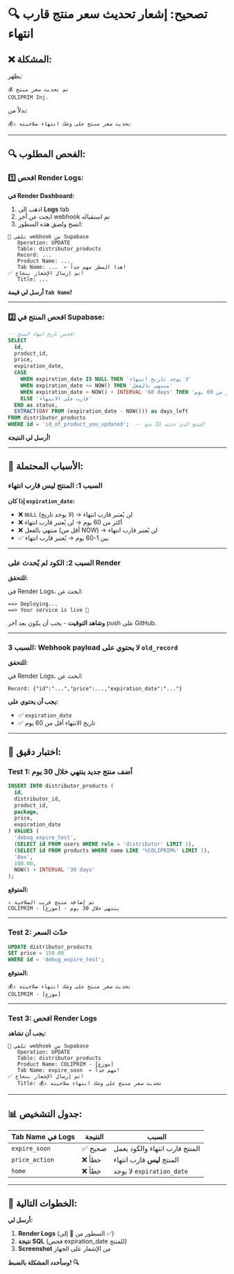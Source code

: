 # 🔍 تصحيح: إشعار تحديث سعر منتج قارب انتهاء

## ❌ المشكلة:

يظهر:
```
💰 تم تحديث سعر منتج
COLIPRIM Inj.
```

بدلاً من:
```
💰⚠️ تحديث سعر منتج على وشك انتهاء صلاحيته
```

---

## 🔍 الفحص المطلوب:

### 1️⃣ افحص Render Logs:

**في Render Dashboard:**
1. اذهب إلى **Logs** tab
2. ابحث عن آخر webhook تم استقباله
3. انسخ ولصق هذه السطور:

```
📩 تلقي webhook من Supabase
   Operation: UPDATE
   Table: distributor_products
   Record: ...
   Product Name: ...
   Tab Name: ...  ← هذا السطر مهم جداً!
✅ تم إرسال الإشعار بنجاح!
   Title: ...
```

**أرسل لي قيمة `Tab Name`!**

---

### 2️⃣ افحص المنتج في Supabase:

```sql
-- افحص تاريخ انتهاء المنتج
SELECT 
  id,
  product_id,
  price,
  expiration_date,
  CASE 
    WHEN expiration_date IS NULL THEN 'لا يوجد تاريخ انتهاء'
    WHEN expiration_date <= NOW() THEN 'منتهي بالفعل'
    WHEN expiration_date > NOW() + INTERVAL '60 days' THEN 'أكثر من 60 يوم'
    ELSE 'قارب على الانتهاء'
  END as status,
  EXTRACT(DAY FROM (expiration_date - NOW())) as days_left
FROM distributor_products
WHERE id = 'id_of_product_you_updated';  -- ضع ID المنتج الذي حدثته
```

**أرسل لي النتيجة!**

---

## 🎯 الأسباب المحتملة:

### السبب 1: المنتج ليس قارب انتهاء

**إذا كان `expiration_date`:**
- ❌ `NULL` (لا يوجد تاريخ) → لن يُعتبر قارب انتهاء
- ❌ أكثر من 60 يوم → لن يُعتبر قارب انتهاء
- ❌ منتهي بالفعل (أقل من NOW) → لن يُعتبر قارب انتهاء
- ✅ بين 1-60 يوم → يُعتبر قارب انتهاء

---

### السبب 2: الكود لم يُحدث على Render

**للتحقق:**

في Render Logs، ابحث عن:
```
==> Deploying...
==> Your service is live 🎉
```

**وشاهد التوقيت** - يجب أن يكون بعد آخر push على GitHub.

---

### السبب 3: Webhook payload لا يحتوي على `old_record`

**للتحقق:**

في Render Logs، ابحث عن:
```
Record: {"id":"...","price":...,"expiration_date":"..."}
```

**يجب أن يحتوي على:**
- ✅ `expiration_date`
- ✅ تاريخ الانتهاء أقل من 60 يوم

---

## 🧪 اختبار دقيق:

### Test 1: أضف منتج جديد ينتهي خلال 30 يوم

```sql
INSERT INTO distributor_products (
  id,
  distributor_id, 
  product_id,
  package,
  price,
  expiration_date
) VALUES (
  'debug_expire_test',
  (SELECT id FROM users WHERE role = 'distributor' LIMIT 1),
  (SELECT id FROM products WHERE name LIKE '%COLIPRIM%' LIMIT 1),
  'Box',
  100.00,
  NOW() + INTERVAL '30 days'
);
```

**المتوقع:**
```
⚠️ تم إضافة منتج قريب الصلاحية
COLIPRIM - [موزع] - ينتهي خلال 30 يوم
```

---

### Test 2: حدّث السعر

```sql
UPDATE distributor_products
SET price = 150.00
WHERE id = 'debug_expire_test';
```

**المتوقع:**
```
💰⚠️ تحديث سعر منتج على وشك انتهاء صلاحيته
COLIPRIM - [موزع]
```

---

### Test 3: افحص Render Logs

**يجب أن تشاهد:**
```
📩 تلقي webhook من Supabase
   Operation: UPDATE
   Table: distributor_products
   Product Name: COLIPRIM - [موزع]
   Tab Name: expire_soon  ← مهم جداً!
✅ تم إرسال الإشعار بنجاح!
   Title: 💰⚠️ تحديث سعر منتج على وشك انتهاء صلاحيته
```

---

## 📊 جدول التشخيص:

| Tab Name في Logs | النتيجة | السبب |
|------------------|---------|-------|
| `expire_soon` | ✅ صحيح | المنتج قارب انتهاء والكود يعمل |
| `price_action` | ❌ خطأ | المنتج **ليس** قارب انتهاء |
| `home` | ❌ خطأ | لا يوجد `expiration_date` |

---

## 🎯 الخطوات التالية:

**أرسل لي:**

1. **Render Logs** (السطور من 📩 إلى ✅)
2. **نتيجة SQL** (فحص expiration_date للمنتج)
3. **Screenshot** من الإشعار على الجهاز

**وسأحدد المشكلة بالضبط! 🔍**
